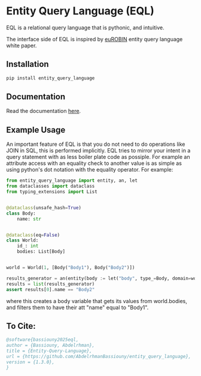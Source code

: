 # Entity Query Language (EQL)

EQL is a relational query language that is pythonic, and intuitive.

The interface side of EQL is inspired by [euROBIN](https://www.eurobin-project.eu/) entity query language white paper.

## Installation

```bash
pip install entity_query_language
```
## Documentation

Read the documentation [here](https://abdelrhmanbassiouny.github.io/entity_query_language/).

## Example Usage

An important feature of EQL is that you do not need to do operations like JOIN in SQL, this is performed implicitly.
EQL tries to mirror your intent in a query statement with as less boiler plate code as possiple.
For example an attribute access with an equality check to another value is as simple as using python's dot notation with
the equality operator. For example:

```python
from entity_query_language import entity, an, let
from dataclasses import dataclass
from typing_extensions import List


@dataclass(unsafe_hash=True)
class Body:
    name: str


@dataclass(eq=False)
class World:
    id_: int
    bodies: List[Body]


world = World(1, [Body("Body1"), Body("Body2")])

results_generator = an(entity(body := let("body", type_=Body, domain=world.bodies), body.name == "Body2")).evaluate()
results = list(results_generator)
assert results[0].name == "Body2"
```

where this creates a body variable that gets its values from world.bodies, and filters them to have their att "name"
equal to "Body1".

## To Cite:

```bib
@software{bassiouny2025eql,
author = {Bassiouny, Abdelrhman},
title = {Entity-Query-Language},
url = {https://github.com/AbdelrhmanBassiouny/entity_query_language},
version = {1.3.0},
}
```
